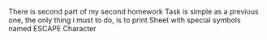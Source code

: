 There is second part of my second homework
Task is simple as a previous one, the only thing i must to do, is to print Sheet with special symbols named ESCAPE Character